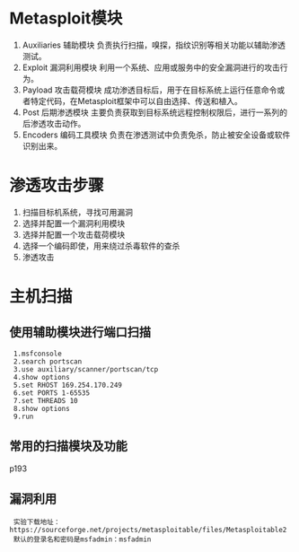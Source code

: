 # Metasploit模块
1. Auxiliaries 辅助模块
负责执行扫描，嗅探，指纹识别等相关功能以辅助渗透测试。
2. Exploit 漏洞利用模块
利用一个系统、应用或服务中的安全漏洞进行的攻击行为。
3. Payload 攻击载荷模块
成功渗透目标后，用于在目标系统上运行任意命令或者特定代码，在Metasploit框架中可以自由选择、传送和植入。
4. Post 后期渗透模块
主要负责获取到目标系统远程控制权限后，进行一系列的后渗透攻击动作。
5. Encoders 编码工具模块
负责在渗透测试中负责免杀，防止被安全设备或软件识别出来。
# 渗透攻击步骤
1. 扫描目标机系统，寻找可用漏洞
2. 选择并配置一个漏洞利用模块
3. 选择并配置一个攻击载荷模块
4. 选择一个编码即使，用来绕过杀毒软件的查杀
5. 渗透攻击
# 主机扫描
## 使用辅助模块进行端口扫描
     1.msfconsole
     2.search portscan
     3.use auxiliary/scanner/portscan/tcp
     4.show options
     5.set RHOST 169.254.170.249
     6.set PORTS 1-65535
     7.set THREADS 10
     8.show options
     9.run
## 常用的扫描模块及功能
p193
## 漏洞利用
  
     实验下载地址：https://sourceforge.net/projects/metasploitable/files/Metasploitable2
     默认的登录名和密码是msfadmin：msfadmin
